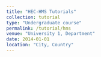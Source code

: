 ```yaml
---
title: "HEC-HMS Tutorials"
collection: tutorial
type: "Undergraduate course"
permalink: /tutorial/hms
venue: "University 1, Department"
date: 2014-01-01
location: "City, Country"
---
```

